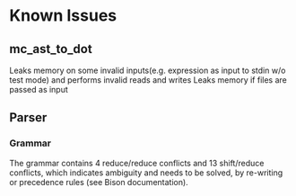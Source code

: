 # Known Issues

## mc_ast_to_dot

Leaks memory on some invalid inputs(e.g. expression as input to stdin w/o test mode) and performs invalid reads and writes
Leaks memory if files are passed as input

## Parser

### Grammar

The grammar contains 4 reduce/reduce conflicts and 13 shift/reduce conflicts, which indicates ambiguity and needs to be solved, by re-writing or precedence rules (see Bison documentation).


